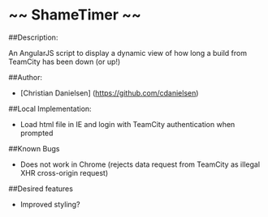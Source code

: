 ~~ ShameTimer ~~
=====================================

##Description:

An AngularJS script to display a dynamic view of how long a build from TeamCity has been down (or up!)

##Author:

* [Christian Danielsen] (https://github.com/cdanielsen)

##Local Implementation:
- Load html file in IE and login with TeamCity authentication when prompted 

##Known Bugs
- Does not work in Chrome (rejects data request from TeamCity as illegal XHR cross-origin request)

##Desired features
- Improved styling?
